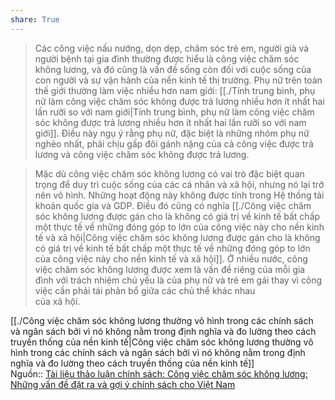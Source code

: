```yaml
---  
share: True  
---  
```

> Các công việc nấu nướng, dọn dẹp, chăm sóc trẻ em, người già và người bệnh tại gia đình  thường được hiểu là công việc chăm sóc không lương, và đó cũng là vấn đề sống còn đối với cuộc sống của con người và sự vận hành của nền kinh tế thị trường. Phụ nữ trên toàn thế giới thường làm việc nhiều hơn nam giới: [[./Tính trung bình, phụ nữ làm công việc chăm sóc không được trả lương nhiều hơn ít nhất hai lần rưỡi so với nam giới|Tính trung bình, phụ nữ làm công việc chăm sóc không được trả lương nhiều hơn ít nhất hai lần rưỡi so với nam giới]]. Điều này ngụ ý rằng  phụ nữ, đặc biệt là những nhóm phụ nữ nghèo nhất, phải chịu gấp đôi gánh nặng của cả  công việc được trả lương và công việc chăm sóc không được trả lương.  
  
> Mặc dù công việc chăm sóc không lương có vai trò đặc biệt quan trọng để duy trì cuộc sống của các cá nhân và xã hội, nhưng nó lại trở nên vô hình. Những hoạt động này không được tính trong Hệ thống tài khoản quốc gia và GDP. Điều đó cũng có nghĩa [[./Công việc chăm sóc không lương được gán cho là không có giá trị về kinh tế bất chấp một thực tế về những đóng góp to lớn của công việc này cho nền kinh tế và xã hội|Công việc chăm sóc không lương được gán cho là không có giá trị về kinh tế bất chấp một thực tế về những đóng góp to lớn của công việc này cho nền kinh tế và xã hội]]. Ở nhiều nước, công việc chăm sóc không lương được xem là vấn đề riêng của mỗi gia đình với trách nhiệm chủ yếu là của phụ nữ và trẻ em gái thay vì công việc cần phải tái phân bổ giữa các chủ thể khác nhau    
của xã hội.  
  
[[./Công việc chăm sóc không lương thường vô hình trong các chính sách và ngân sách bởi vì nó không nằm trong định nghĩa và đo lường theo cách truyền thống của nền kinh tế|Công việc chăm sóc không lương thường vô hình trong các chính sách và ngân sách bởi vì nó không nằm trong định nghĩa và đo lường theo cách truyền thống của nền kinh tế]]   
Nguồn:: [Tài liệu thảo luận chính sách: Công việc chăm sóc không lương: Những vấn đề đặt ra và gợi ý chính sách cho Việt Nam](https://vietnam.un.org/sites/default/files/2019-08/Unpaid_Care_and_Domestic_Work_-_Tieng_Viet.pdf)  
